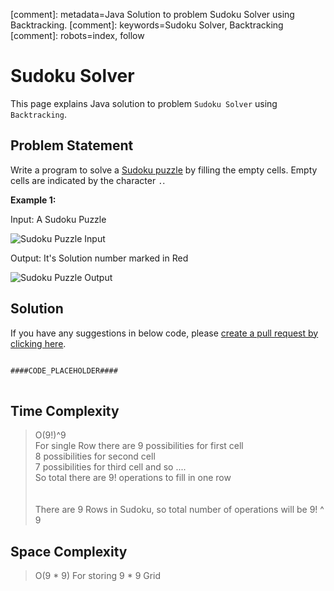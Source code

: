 [comment]: metadata=Java Solution to problem Sudoku Solver using Backtracking.
[comment]: keywords=Sudoku Solver, Backtracking
[comment]: robots=index, follow


<h1>Sudoku Solver</h1>
<p>
This page explains Java solution to problem <code class="inline">Sudoku Solver</code> using <code class="inline">Backtracking</code>.
</p>


<h2 class="heading">Problem Statement</h2>
<p>
Write a program to solve a <a href="https://simple.wikipedia.org/wiki/Sudoku" class="absolute" target="_blank" rel="noopener noreferrer">Sudoku puzzle</a> by filling the empty cells. Empty cells are indicated by the character <code class="inline">.</code>. 
</p>

<b>Example 1:</b>
<p>Input: A Sudoku Puzzle</p>
<img title="Sudoku Puzzle Input" alt="Sudoku Puzzle Input" src="https://upload.wikimedia.org/wikipedia/commons/thumb/f/ff/Sudoku-by-L2G-20050714.svg/250px-Sudoku-by-L2G-20050714.svg.png" />

<p class="paragraph-heading">Output: It's Solution number marked in Red</p>
<img title="Sudoku Puzzle Output" alt="Sudoku Puzzle Output" src="https://upload.wikimedia.org/wikipedia/commons/thumb/3/31/Sudoku-by-L2G-20050714_solution.svg/250px-Sudoku-by-L2G-20050714_solution.svg.png" />


<h2 class="heading">Solution</h2>
If you have any suggestions in below code, please <a href="####LINK_PLACEHOLDER####" target="_blank" rel="noopener noreferrer" class="absolute">create a pull request by clicking here</a>.
<pre>
<code class="language-java">
####CODE_PLACEHOLDER####
</code>
</pre>


<h2 class="heading">Time Complexity</h2>
<blockquote>
<p>
O(9!)^9 <br />
For single Row there are 
    9 possibilities for first cell <br />
    8 possibilities for second cell <br />
    7 possibilities for third cell and so .... <br />
So total there are 9! operations to fill in one row <br />
 <br /> <br />
There are 9 Rows in Sudoku, so total number of operations will be 9! ^ 9 <br />
</p>
</blockquote>


<h2 class="heading">Space Complexity</h2>
<blockquote>
<p>
O(9 * 9)
For storing 9 * 9 Grid
</p>
</blockquote>